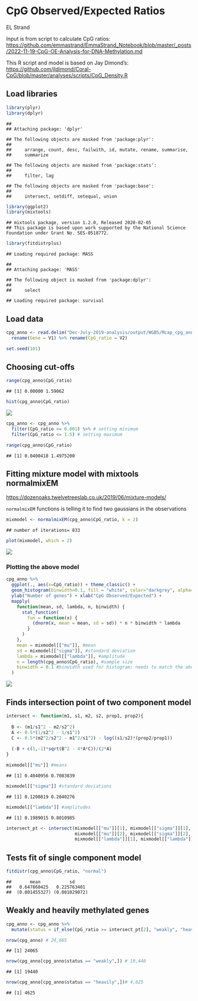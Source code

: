 CpG Observed/Expected Ratios
================
EL Strand

Input is from script to calculate CpG ratios:
<https://github.com/emmastrand/EmmaStrand_Notebook/blob/master/_posts/2022-11-19-CpG-OE-Analysis-for-DNA-Methylation.md>

This R script and model is based on Jay Dimond’s:
<https://github.com/jldimond/Coral-CpG/blob/master/analyses/scripts/CpG_Density.R>

## Load libraries

``` r
library(plyr)
library(dplyr)
```

    ## 
    ## Attaching package: 'dplyr'

    ## The following objects are masked from 'package:plyr':
    ## 
    ##     arrange, count, desc, failwith, id, mutate, rename, summarise,
    ##     summarize

    ## The following objects are masked from 'package:stats':
    ## 
    ##     filter, lag

    ## The following objects are masked from 'package:base':
    ## 
    ##     intersect, setdiff, setequal, union

``` r
library(ggplot2)
library(mixtools)
```

    ## mixtools package, version 1.2.0, Released 2020-02-05
    ## This package is based upon work supported by the National Science Foundation under Grant No. SES-0518772.

``` r
library(fitdistrplus)
```

    ## Loading required package: MASS

    ## 
    ## Attaching package: 'MASS'

    ## The following object is masked from 'package:dplyr':
    ## 
    ##     select

    ## Loading required package: survival

## Load data

``` r
cpg_anno <- read.delim("Dec-July-2019-analysis/output/WGBS/Mcap_cpg_anno.txt", header=FALSE) %>%
  rename(Gene = V1) %>% rename(CpG_ratio = V2)

set.seed(101)
```

## Choosing cut-offs

``` r
range(cpg_anno$CpG_ratio)
```

    ## [1] 0.00000 1.59062

``` r
hist(cpg_anno$CpG_ratio)
```

![](CpG_OE_files/figure-gfm/unnamed-chunk-3-1.png)<!-- -->

``` r
cpg_anno <- cpg_anno %>% 
  filter(CpG_ratio >= 0.001) %>% # setting minimum
  filter(CpG_ratio <= 1.5) # setting maximum 

range(cpg_anno$CpG_ratio)
```

    ## [1] 0.0400418 1.4975200

## Fitting mixture model with mixtools normalmixEM

<https://dozenoaks.twelvetreeslab.co.uk/2019/06/mixture-models/>

`normalmixEM` functions is telling it to find two gaussians in the
observations

``` r
mixmodel <- normalmixEM(cpg_anno$CpG_ratio, k = 2)
```

    ## number of iterations= 833

``` r
plot(mixmodel, which = 2)
```

![](CpG_OE_files/figure-gfm/unnamed-chunk-4-1.png)<!-- -->

### Plotting the above model

``` r
cpg_anno %>% 
  ggplot(., aes(x=CpG_ratio)) + theme_classic() + 
  geom_histogram(binwidth=0.1, fill = "white", color="darkgrey", alpha=0.9) + 
  ylab("Number of genes") + xlab("CpG Observed/Expected") +
  mapply(
    function(mean, sd, lambda, n, binwidth) {
      stat_function(
        fun = function(x) {
          (dnorm(x, mean = mean, sd = sd)) * n * binwidth * lambda
        }
      )
    },
    mean = mixmodel[["mu"]], #mean
    sd = mixmodel[["sigma"]], #standard deviation
    lambda = mixmodel[["lambda"]], #amplitude
    n = length(cpg_anno$CpG_ratio), #sample size
    binwidth = 0.1 #binwidth used for histogram; needs to match the above binwidth 
  )
```

![](CpG_OE_files/figure-gfm/unnamed-chunk-5-1.png)<!-- -->

## Finds intersection point of two component model

``` r
intersect <- function(m1, s1, m2, s2, prop1, prop2){
  
  B <- (m1/s1^2 - m2/s2^2)
  A <- 0.5*(1/s2^2 - 1/s1^2)
  C <- 0.5*(m2^2/s2^2 - m1^2/s1^2) - log((s1/s2)*(prop2/prop1))
  
  (-B + c(1,-1)*sqrt(B^2 - 4*A*C))/(2*A)
}

mixmodel[["mu"]] #means
```

    ## [1] 0.4040956 0.7083839

``` r
mixmodel[["sigma"]] #standard deviations
```

    ## [1] 0.1200819 0.2040276

``` r
mixmodel[["lambda"]] #amplitudes
```

    ## [1] 0.1989015 0.8010985

``` r
intersect_pt <- intersect(mixmodel[["mu"]][1], mixmodel[["sigma"]][1], 
                          mixmodel[["mu"]][2], mixmodel[["sigma"]][2], 
                          mixmodel[["lambda"]][1], mixmodel[["lambda"]][2])
```

## Tests fit of single component model

``` r
fitdistr(cpg_anno$CpG_ratio, "normal")
```

    ##       mean           sd     
    ##   0.647860425   0.225763401 
    ##  (0.001455327) (0.001029072)

## Weakly and heavily methylated genes

``` r
cpg_anno <- cpg_anno %>%
  mutate(status = if_else(CpG_ratio >= intersect_pt[2], "weakly", "heavily"))

nrow(cpg_anno) # 24,065
```

    ## [1] 24065

``` r
nrow(cpg_anno[cpg_anno$status == "weakly",]) # 19,440
```

    ## [1] 19440

``` r
nrow(cpg_anno[cpg_anno$status == "heavily",])# 4,625
```

    ## [1] 4625

